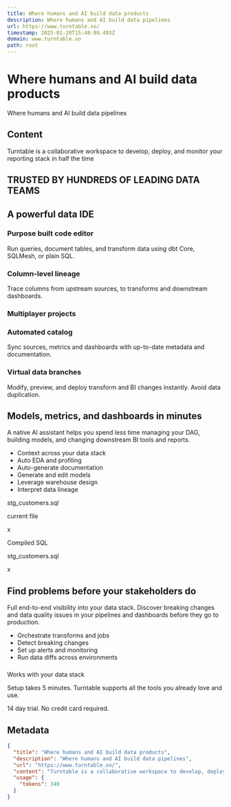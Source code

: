 ```yaml
---
title: Where humans and AI build data products
description: Where humans and AI build data pipelines
url: https://www.turntable.so/
timestamp: 2025-01-20T15:48:09.493Z
domain: www.turntable.so
path: root
---
```


# Where humans and AI build data products


Where humans and AI build data pipelines


## Content

Turntable is a collaborative workspace to develop, deploy, and monitor your reporting stack in half the time

TRUSTED BY HUNDREDS OF LEADING DATA TEAMS
-----------------------------------------

A powerful data IDE
-------------------

### Purpose built code editor

Run queries, document tables, and transform data using dbt Core, SQLMesh, or plain SQL.

### Column-level lineage

Trace columns from upstream sources, to transforms and downstream dashboards.

### Multiplayer projects

### Automated catalog

Sync sources, metrics and dashboards with up-to-date metadata and documentation.

### Virtual data branches

Modify, preview, and deploy transform and BI changes instantly. Avoid data duplication.

Models, metrics, and dashboards in minutes
------------------------------------------

A native AI assistant helps you spend less time managing your DAG, building models, and changing downstream BI tools and reports.

*   Context across your data stack
*   Auto EDA and profiling
*   Auto-generate documentation
*   Generate and edit models
*   Leverage warehouse design
*   Interpret data lineage

stg\_customers.sql

current file

x

Compiled SQL

stg\_customers.sql

x

Find problems before your stakeholders do
-----------------------------------------

Full end-to-end visibility into your data stack. Discover breaking changes and data quality issues in your pipelines and dashboards before they go to production.

*   Orchestrate transforms and jobs
*   Detect breaking changes
*   Set up alerts and monitoring
*   Run data diffs across environments

### 

Works with your data stack

Setup takes 5 minutes. Turntable supports all the tools you already love and use.

14 day trial. No credit card required.

## Metadata

```json
{
  "title": "Where humans and AI build data products",
  "description": "Where humans and AI build data pipelines",
  "url": "https://www.turntable.so/",
  "content": "Turntable is a collaborative workspace to develop, deploy, and monitor your reporting stack in half the time\n\nTRUSTED BY HUNDREDS OF LEADING DATA TEAMS\n-----------------------------------------\n\nA powerful data IDE\n-------------------\n\n### Purpose built code editor\n\nRun queries, document tables, and transform data using dbt Core, SQLMesh, or plain SQL.\n\n### Column-level lineage\n\nTrace columns from upstream sources, to transforms and downstream dashboards.\n\n### Multiplayer projects\n\n### Automated catalog\n\nSync sources, metrics and dashboards with up-to-date metadata and documentation.\n\n### Virtual data branches\n\nModify, preview, and deploy transform and BI changes instantly. Avoid data duplication.\n\nModels, metrics, and dashboards in minutes\n------------------------------------------\n\nA native AI assistant helps you spend less time managing your DAG, building models, and changing downstream BI tools and reports.\n\n*   Context across your data stack\n*   Auto EDA and profiling\n*   Auto-generate documentation\n*   Generate and edit models\n*   Leverage warehouse design\n*   Interpret data lineage\n\nstg\\_customers.sql\n\ncurrent file\n\nx\n\nCompiled SQL\n\nstg\\_customers.sql\n\nx\n\nFind problems before your stakeholders do\n-----------------------------------------\n\nFull end-to-end visibility into your data stack. Discover breaking changes and data quality issues in your pipelines and dashboards before they go to production.\n\n*   Orchestrate transforms and jobs\n*   Detect breaking changes\n*   Set up alerts and monitoring\n*   Run data diffs across environments\n\n### \n\nWorks with your data stack\n\nSetup takes 5 minutes. Turntable supports all the tools you already love and use.\n\n14 day trial. No credit card required.",
  "usage": {
    "tokens": 340
  }
}
```
